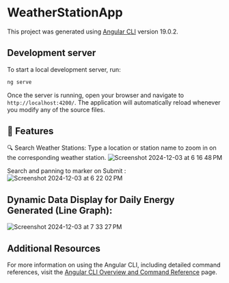 # WeatherStationApp

This project was generated using [Angular CLI](https://github.com/angular/angular-cli) version 19.0.2.

## Development server

To start a local development server, run:

```bash
ng serve
```

Once the server is running, open your browser and navigate to `http://localhost:4200/`. The application will automatically reload whenever you modify any of the source files.

## 🌟 Features

🔍 Search Weather Stations:
Type a location or station name to zoom in on the corresponding weather station.
![Screenshot 2024-12-03 at 6 16 48 PM](https://github.com/user-attachments/assets/5750a4b5-50f7-4c1d-a70f-026783dc96de)

Search and panning to marker on Submit :
![Screenshot 2024-12-03 at 6 22 02 PM](https://github.com/user-attachments/assets/77573dc9-27f2-49f8-b4d2-567dab8d5eb7)



## Dynamic Data Display for Daily Energy Generated (Line Graph):


![Screenshot 2024-12-03 at 7 33 27 PM](https://github.com/user-attachments/assets/1760473c-16c4-4804-adc6-83b205bc8af1)


## Additional Resources

For more information on using the Angular CLI, including detailed command references, visit the [Angular CLI Overview and Command Reference](https://angular.dev/tools/cli) page.
